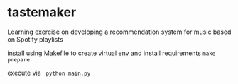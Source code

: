 # tastemaker
Learning exercise on developing a recommendation system for music based on Spotify playlists 

install using Makefile to create virtual env and install requirements
`make prepare`


execute via ` python main.py`
